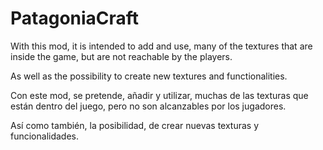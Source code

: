 # PatagoniaCraft

With this mod, it is intended to add and use, many of the textures that are inside the game, but are not reachable by the players.

As well as the possibility to create new textures and functionalities.

Con este mod, se pretende, añadir y utilizar, muchas de las texturas que están dentro del juego, pero no son alcanzables por los jugadores.

Así como también, la posibilidad, de crear nuevas texturas y funcionalidades.
